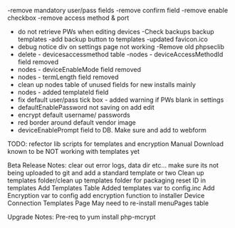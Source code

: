 -remove mandatory user/pass fields
-remove confirm field
-remove enable checkbox
-remove access method & port
- do not retrieve PWs when editing devices
-Check backups backup templates
-add backup button to templates
-updated favicon.ico
- debug notice div on settings page not working
-Remove old phpseclib
- delete - devicesaccessmethod table
-nodes - deviceAccessMethodId field removed
- nodes - deviceEnableMode field removed
- nodes - termLength field removed
- clean up nodes table of unused fields for new installs mainly
- nodes - added templateId field
- fix default user/pass tick box - added warning if PWs blank in settings
- defaultEnablePassword not saving on add edit
- encrypt default username/ passwords
- red border around default vendor image
- deviceEnablePrompt field to DB. Make sure and add to webform

TODO:
refector lib scripts for templates and encryption 
    Manual Download known to be NOT working with templates yet


Beta Release Notes:
clear out error logs, data dir etc... make sure its not being uploaded to git
and add a standard template or two
Clean up templates folder/clean up templates folder for packaging
reset ID in templates
Add Templates Table
Added templates var to config.inc
Add Encryption var to config
add encryption function to installer
Device Connection Templates Page
    May need to re-install menuPages table

Upgrade Notes:
Pre-req to yum install php-mcrypt

